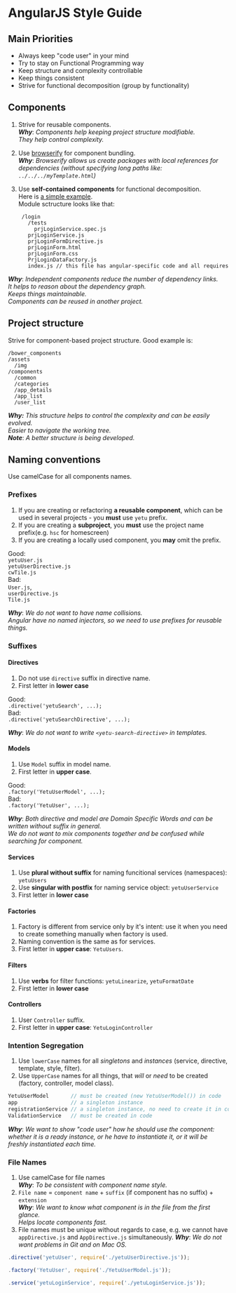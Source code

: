 # AngularJS Style Guide

## Main Priorities

* Always keep "code user" in your mind
* Try to stay on Functional Programming way
* Keep structure and complexity controllable
* Keep things consistent
* Strive for functional decomposition (group by functionality)

## Components
	
1. Strive for reusable components.  
  ***Why***: *Components help keeping project structure modifiable.  
  They help control complexity.*
  
2. Use [browserify](http://browserify.org/) for component bundling.  
  ***Why***: *Browserify allows us create packages with local references for dependencies (without specifying long paths like: `../../../myTemplate.html`)*

3. Use **self-contained components** for functional decomposition.   
  Here is [a simple example](https://github.com/mr-mig/angular-experiments/tree/master/ng-browserify-stringify/user).  
  Module sctructure looks like that:

        
        /login
          /tests
            prjLoginService.spec.js
          prjLoginService.js
          prjLoginFormDirective.js
          prjLoginForm.html
          prjLoginForm.css
          PrjLoginDataFactory.js
          index.js // this file has angular-specific code and all requires
  ***Why***: *Independent components reduce the number of dependency links.  
  It helps to reason about the dependency graph.  
  Keeps things maintainable.  
  Components can be reused in another project.*


## Project structure

Strive for component-based project structure. Good example is:
```
/bower_components
/assets
  /img
/components
  /common
  /categories
  /app_details
  /app_list
  /user_list
```
***Why:*** *This structure helps to control the complexity and can be easily evolved.  
Easier to navigate the working tree.*  
***Note***: *A better structure is being developed.*

## Naming conventions

Use camelCase for all components names.

### Prefixes
1. If you are creating or refactoring **a reusable component**, which can be used in several projects - you **must** use `yetu` prefix.
2. If you are creating a **subproject**, you **must** use the project name prefix(e.g. `hsc` for homescreen)  
3. If you are creating a locally used component, you **may** omit the prefix.

Good:  
`yetuUser.js`  
`yetuUserDirective.js`  
`cwTile.js`  
Bad:  
`User.js`,  
`userDirective.js`  
`Tile.js`

***Why***: *We do not want to have name collisions.   
Angular have no named injectors, so we need to use prefixes for reusable things.*

### Suffixes

#### Directives

1. Do not use `directive` suffix in directive name.  
2. First letter in **lower case**

Good:  
`.directive('yetuSearch', ...);`  
Bad:  
`.directive('yetuSearchDirective', ...);`

***Why***: *We do not want to write `<yetu-search-directive>` in templates.*

#### Models

1. Use `Model` suffix in model name.
2. First letter in **upper case**.

Good:  
`.factory('YetuUserModel', ...);`  
Bad:  
`.factory('YetuUser', ...);`

***Why***: *Both directive and model are Domain Specific Words and can be written without suffix in general.  
We do not want to mix components together and be confused while searching for component.*

#### Services

1. Use **plural without suffix**  for naming funcitional services (namespaces): `yetuUsers`
2. Use **singular with postfix** for naming service object: `yetuUserService`
3. First letter in **lower case**

#### Factories

1. Factory is different from service only by it's intent: use it when you need to create something manually when factory is used.
2. Naming convention is the same as for services.
3. First letter in **upper case**: `YetuUsers`.

#### Filters

1. Use **verbs** for filter functions: `yetuLinearize`, `yetuFormatDate`
2. First letter in **lower case**

#### Controllers

1. User `Controller` suffix.
2. First letter in **upper case**: `YetuLoginController`

### Intention Segregation
1. Use `lowerCase` names for all *singletons* and *instances* (service, directive, template, style, filter).
2. Use `UpperCase` names for all things, that *will* or *need* to be created (factory, controller, model class).

```javascript  
YetuUserModel       // must be created (new YetuUserModel()) in code 
app                 // a singleton instance 
registrationService // a singleton instance, no need to create it in code 
ValidationService   // must be created in code
```

***Why***: *We want to show "code user" how he should use the component: whether it is a ready instance, or he have to instantiate it, or it will be freshly instantiated each time.*  

### File Names

1. Use camelCase for file names  
***Why***: *To be consistent with component name style.*
2. `File name` = `component name` + `suffix` (if component has no suffix) + `extension`  
***Why***: *We want to know what component is in the file from the first glance.  
Helps locate components fast.*
3. File names must be unique without regards to case, e.g. we cannot have `appDirective.js` and `AppDirective.js` simultaneously.
***Why***: *We do not want problems in Git and on Mac OS.*


```javascript
.directive('yetuUser', require('./yetuUserDirective.js'));
```
```javascript 
.factory('YetuUser', require('./YetuUserModel.js'));
```
```javascript
.service('yetuLoginService', require('./yetuLoginService.js'));
```